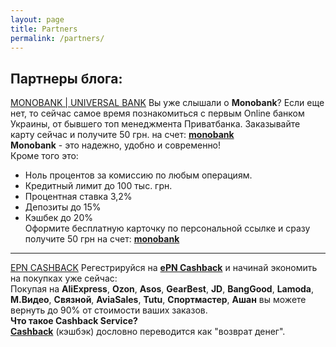 ```yaml
---
layout: page
title: Partners
permalink: /partners/
---
```


## Партнеры блога:
[MONOBANK | UNIVERSAL BANK](https://goo.gl/eZpVqy)
Вы уже слышали о **Monobank**? Если еще нет, то сейчас самое время познакомиться с первым Online банком Украины, от бывшего топ менеджмента Приватбанка. Заказывайте карту сейчас и получите 50 грн. на счет: **[monobank](https://goo.gl/eZpVqy)**  
**Monobank** - это надежно, удобно и современно!  
Кроме того это:  
- Ноль процентов за комиссию по любым операциям.  
- Кредитный лимит до 100 тыс. грн.  
- Процентная ставка 3,2%  
- Депозиты до 15%  
- Кэшбек до 20%  
Оформите бесплатную карточку по персональной ссылке и сразу получите 50 грн на счет: **[monobank](https://goo.gl/eZpVqy)**
---
[EPN CASHBACK](http://ali.pub/2ty5ms)
Регестрируйся на [**ePN Cashback**](https://ali.pub/2ty5ms) и начинай экономить на покупках уже сейчас:  
Покупая на **AliExpress**, **Ozon**, **Asos**, **GearBest**, **JD**, **BangGood**, **Lamoda**, **М.Видео**, **Связной**, **AviaSales**, **Tutu**, **Спортмастер**, **Ашан** вы можете вернуть до 90% от стоимости ваших заказов.  
**Что такое Cashback Service?**  
[**Cashback**](https://ali.pub/2ty5ms)  (кэшбэк) дословно переводится как "возврат денег".
